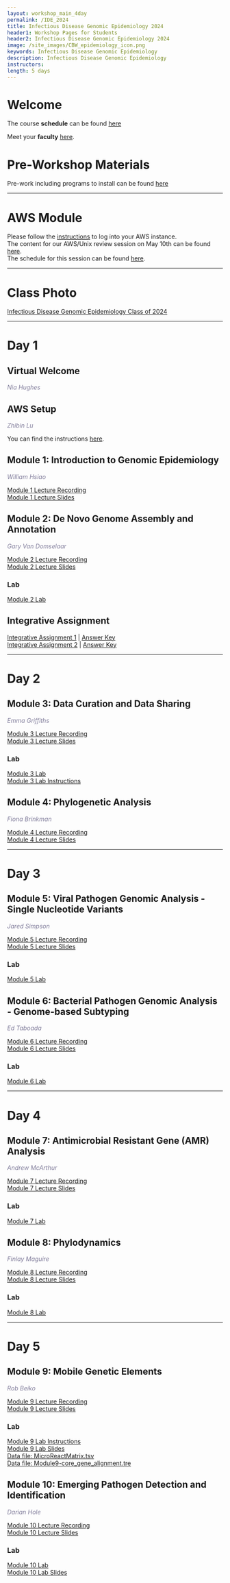 ```yaml
---
layout: workshop_main_4day
permalink: /IDE_2024
title: Infectious Disease Genomic Epidemiology 2024
header1: Workshop Pages for Students
header2: Infectious Disease Genomic Epidemiology 2024
image: /site_images/CBW_epidemiology_icon.png
keywords: Infectious Disease Genomic Epidemiology
description: Infectious Disease Genomic Epidemiology
instructors: 
length: 5 days
---
```


# Welcome <a id="welcome"></a> 

The course **schedule** can be found [here](https://bioinformaticsdotca.github.io/IDE_2024_schedule)

Meet your **faculty** [here](https://drive.google.com/file/d/16TiHHX_1KerZcL1QNI-XC_z8ABAUQfWA/view?usp=sharing).

# Pre-Workshop Materials <a id="preworkshop"></a>

Pre-work including programs to install can be found [here](https://forms.gle/Qgd2X2RQm8obbnxFA)

***
# AWS Module <a id="preworkshop"></a>

Please follow the [instructions](https://bioinformaticsdotca.github.io/AWS_setup) to log into your AWS instance.  
The content for our AWS/Unix review session on May 10th can be found [here](IDE_2024_AWSUNIX).  
The schedule for this session can be found [here](https://bioinformaticsdotca.github.io/IDE_2024_AWSUNIX_schedule).  


***
# Class Photo

[Infectious Disease Genomic Epidemiology Class of 2024](https://drive.google.com/file/d/1YXDAG4NoY7BgNon2ihqx-5Rg4V7C_LTu/view?usp=drive_link)   

***

# Day 1 <a id="day1"></a>

## Virtual Welcome

*<font color="#827e9c"> Nia Hughes</font>*

## AWS Setup
*<font color="#827e9c">Zhibin Lu</font>*  

You can find the instructions [here](https://bioinformaticsdotca.github.io/AWS_setup).

## Module 1: Introduction to Genomic Epidemiology

*<font color="#827e9c">William Hsiao</font>*  

[Module 1 Lecture Recording](https://youtu.be/MwsGSgybBVU)  
[Module 1 Lecture Slides](https://drive.google.com/file/d/1tKzyFLBbeNlJn1VIQS9xou_ksqUtBIYK/view?usp=sharing)  


## Module 2: De Novo Genome Assembly and Annotation
*<font color="#827e9c">Gary Van Domselaar</font>*  

[Module 2 Lecture Recording](https://youtu.be/rM7O2iP6_B8)  
[Module 2 Lecture Slides](https://drive.google.com/file/d/1seKqlAkoBZNdx7vD6dq4iGqNKOUZ2Oco/view?usp=drive_link)  

### Lab
[Module 2 Lab](https://drive.google.com/file/d/1ueHwJ72RZBwS_pnssPOePdVU8uyxSoeA/view?usp=drive_link)  


## Integrative Assignment

[Integrative Assignment 1](/IDE_2024_int_assignment_1) | [Answer Key](/IDE_2024_int_assignment_1_answers)    
[Integrative Assignment 2](/IDE_2024_int_assignment_2) | [Answer Key](https://drive.google.com/file/d/1XfBZ20cuT4kp7I97-YLNd3DbWGAf_2x4/view?usp=drive_link)  


***
# Day 2 <a id="day2"></a>  

## Module 3: Data Curation and Data Sharing

*<font color="#827e9c">Emma Griffiths</font>*  

[Module 3 Lecture Recording](https://youtu.be/NMKQTzLtx1c)  
[Module 3 Lecture Slides](https://drive.google.com/file/d/1bscrtbtkxzsGdQN07wuZG0ndHI4Woskl/view?usp=sharing)

### Lab
 
[Module 3 Lab](/IDE_2024_Module3_lab)  
[Module 3 Lab Instructions](https://drive.google.com/drive/folders/15oUuMhKmJ3BWJ-Yc8WiEst4Vi0kKMCfV)   

## Module 4: Phylogenetic Analysis

*<font color="#827e9c">Fiona Brinkman</font>*  

[Module 4 Lecture Recording](https://youtu.be/8uPTJwe4V-g)  
[Module 4 Lecture Slides](https://drive.google.com/file/d/1KYNM-IhgrpZmsgKNEF7nxUmBm702r_NT/view?usp=sharing)


***
# Day 3 <a id="day3"></a>

## Module 5: Viral Pathogen Genomic Analysis - Single Nucleotide Variants

*<font color="#827e9c">Jared Simpson</font>*  

[Module 5 Lecture Recording](https://youtu.be/6ut14TGhEmk)  
[Module 5 Lecture Slides](https://drive.google.com/file/d/1r6uRLznZ9-dJDqy1CM7ytJXeWODJtiAB/view?usp=sharing)

### Lab
 
[Module 5 Lab](/IDE_2024_Module5_lab)

## Module 6: Bacterial Pathogen Genomic Analysis - Genome-based Subtyping

*<font color="#827e9c">Ed Taboada</font>*  

[Module 6 Lecture Recording](https://youtu.be/WV4-hZ7KN18)  
[Module 6 Lecture Slides](https://drive.google.com/file/d/15rl-GwpzwWG_vZZowxHrQ-axgPKpAoeK/view?usp=sharing)

### Lab
 
[Module 6 Lab](/IDE_2024_Module6_lab)

***
# Day 4 <a id="day4"></a>

## Module 7: Antimicrobial Resistant Gene (AMR) Analysis

*<font color="#827e9c">Andrew McArthur</font>*  

[Module 7 Lecture Recording](https://youtu.be/Z4gAAYRExSg)  
[Module 7 Lecture Slides](https://drive.google.com/file/d/1xfGDFM8iPn14xAEyPz1e2OHw2Jv5Qp1G/view?usp=sharing)
 
### Lab

[Module 7 Lab](/IDE_2024_Module7_lab)


## Module 8: Phylodynamics

*<font color="#827e9c">Finlay Maguire</font>*  

[Module 8 Lecture Recording](https://youtu.be/U6OWfJ8Yi4U)  
[Module 8 Lecture Slides](https://drive.google.com/file/d/1ABNLRMHUCdL2OeN5OHEPbO8WuM4LsarX/view?usp=sharing)

### Lab
[Module 8 Lab](/IDE_2024_Module8_lab)

***
# Day 5 <a id="day3"></a>

## Module 9: Mobile Genetic Elements

*<font color="#827e9c">Rob Beiko</font>*  

[Module 9 Lecture Recording](https://youtu.be/EzWOyvJCM60)  
[Module 9 Lecture Slides](https://drive.google.com/file/d/19hf02nU3Y7MLgXZljIRssSGoIUV5ZVuX/view?usp=sharing)

### Lab
[Module 9 Lab Instructions](https://drive.google.com/file/d/1K8Jl0M7s4YfXzp-6seoLZfsSv2i5KLqm/view?usp=sharing)  
[Module 9 Lab Slides](https://drive.google.com/file/d/1iTEfGPDuLZML06C_mP5ePRzm4er4Sqwt/view?usp=sharing)  
[Data file: MicroReactMatrix.tsv](https://drive.google.com/file/d/1onTDJ9pmnYm4xzmtQ2CgFc6SBXGkHyN-/view?usp=sharing)  
[Data file: Module9-core_gene_alignment.tre](https://drive.google.com/file/d/1gdqtyiEKwGsN1mwzS5bxvQ335qzfiomv/view?usp=sharing)  


## Module 10: Emerging Pathogen Detection and Identification 

*<font color="#827e9c">Darian Hole</font>*  

[Module 10 Lecture Recording](https://youtu.be/RkIHBjkOYLs)  
[Module 10 Lecture Slides](https://drive.google.com/file/d/1hGBAB01O9wNOArT-ubtobitCnOT1rXej/view?usp=sharing)

### Lab
[Module 10 Lab](/IDE_2024_Module10_lab)  
[Module 10 Lab Slides](https://drive.google.com/file/d/15AehZVom1leJn0ic0dz5TtbbN43kZyTk/view?usp=sharing)